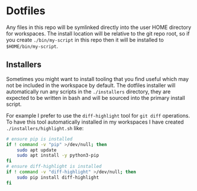 # Dotfiles

Any files in this repo will be symlinked directly into the user HOME directory for workspaces.
The install location will be relative to the git repo root, so if you create `./bin/my-script` in this repo then it will be installed to `$HOME/bin/my-script`.

## Installers

Sometimes you might want to install tooling that you find useful which may not be included in the workspace by default.
The dotfiles installer will automatically run any scripts in the `./installers` directory, they are expected to be written in bash and will be sourced into the primary install script.

For example I prefer to use the `diff-highlight` tool for `git diff` operations.
To have this tool automatically installed in my workspaces I have created `./installers/highlight.sh` like:

```bash
# ensure pip is installed
if ! command -v "pip" >/dev/null; then
    sudo apt update
    sudo apt install -y python3-pip
fi
# ensure diff-highlight is installed
if ! command -v "diff-highlight" >/dev/null; then
    sudo pip install diff-highlight
fi
```